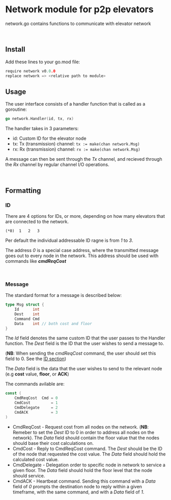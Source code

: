 # Network module for p2p elevators

network.go contains functions to communicate with elevator network

<br/>

## Install
Add these lines to your go.mod file:

```go
require network v0.0.0
replace network => <relative path to module>
```

## Usage
The user interface consists of a handler function that is called as a goroutine:

```go
go network.Handler(id, tx, rx)
``` 
The handler takes in 3 parameters:
- id: Custom ID for the elevator node
- tx: Tx (transmission) channel: `tx := make(chan network.Msg)`
- rx: Rx (transmission) channel: `rx := make(chan network.Msg)`

A message can then be sent through the _Tx_ channel, and recieved through
the _Rx_ channel by regular channel I/O operations.

<br/>

## Formatting
### ID
There are 4 options for IDs, or more, depending on how many elevators that are connected
to the network.

```
(*0)  1   2   3
```

Per default the individual addressable ID ragne is from _1_ to _3_.

The address _0_ is a special case address, where the transmitted message
goes out to every node in the network. This address should be used with commands
like **_cmdReqCost_**

<br/>

### Message
The standard format for a message is described below:

```go
type Msg struct {
	Id      int
	Dest    int
	Command Cmd
	Data    int // both cost and floor
}
```

The _Id_ field denotes the same custom ID that the user passes to the Handler function. The _Dest_ field
is the ID that the user wishes to send a message to. 

(**NB**: When sending the _cmdReqCost_ command, the user should set this field to 0. See the [ID section](#id))

The _Data_ field is the data that the user wishes to send to the relevant node (e.g **cost** value, **floor**, or **ACK**)

The commands avilable are:
```go
const (
	CmdReqCost  Cmd = 0
	CmdCost         = 1
	CmdDelegate     = 2
    CmdACK          = 3
)
```
- CmdReqCost - Request cost from all nodes on the network. (**NB**: Remeber to set the _Dest_ ID to 0 in order to address all nodes on the network). The _Data_ field should contain the floor value that the nodes should base their cost calculations on. 
- CmdCost - Reply to CmdReqCost command. The _Dest_ should be the ID of the node that requested the cost value. The _Data_ field should hold the calculated cost value.
- CmdDelegate - Delegation order to specific node in network to service a given floor. The _Data_ field should hold the floor level that the node should service.
- CmdACK - Heartbeat command. Sending this command with a _Data_ field of _0_ prompts the destination node
to reply within a given timeframe, with the same command, and with a _Data_ field of _1_.